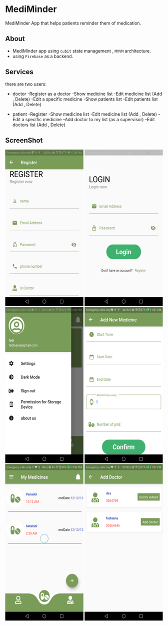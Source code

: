 # MediMinder
MediMinder App that helps patients reminder them of medication.
## About
 - MediMinder app using `cubit` state management , `MVVM` architecture.
 - using `Firebase` as a backend.

## Services 
there are two users:

- doctor
  -Register as a doctor
  -Show medicine list
  -Edit medicine list (Add , Delete)
  -Edit a specific medicine
  -Show patients list
  -Edit patients list (Add , Delete)
    
- patient
  -Register
  -Show medicine list
  -Edit medicine list (Add , Delete)
  -Edit a specific medicine
  -Add doctor to my list (as a supervisor)
  -Edit doctors list (Add , Delete)
## ScreenShot
<img src="photo/register.png" width="250" height="500"/> <img src="photo/login.png" width="250" height="500"/> <img src="photo/drawer.jpg" width="250" height="500"/>
<img src="photo/add new medicine.png" width="250" height="500"/> <img src="photo/my medicine.png" width="250" height="500"/> <img src="photo/add doctor.png" width="250" height="500"/>
